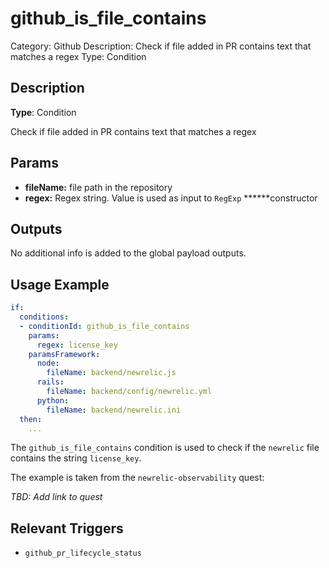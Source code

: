 # github_is_file_contains

Category: Github
Description: Check if file added in PR contains text that matches a regex
Type: Condition

## Description

**Type**: Condition

Check if file added in PR contains text that matches a regex

## Params

- **fileName:** file path in the repository
- **regex:** Regex string. Value is used as input to `RegExp` ******constructor

## Outputs

No additional info is added to the global payload outputs.

## Usage Example

```yaml
if:
  conditions:
  - conditionId: github_is_file_contains
    params:
      regex: license_key
    paramsFramework:
      node:
        fileName: backend/newrelic.js
      rails:
        fileName: backend/config/newrelic.yml
      python:
        fileName: backend/newrelic.ini
  then:
    ...
```

The `github_is_file_contains` condition is used to check if the `newrelic` file contains the string `license_key`. 

The example is taken from the `newrelic-observability` quest:

*TBD: Add link to quest*

## Relevant Triggers

- `github_pr_lifecycle_status`
